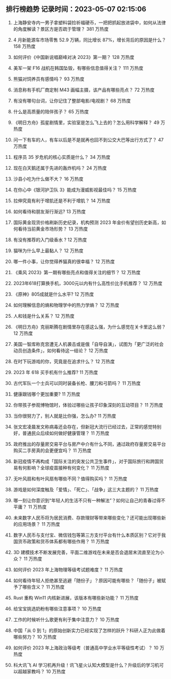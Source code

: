 
## 排行榜趋势 记录时间：2023-05-07 02:15:06
  
  1. 上海静安寺内一男子拿塑料袋捡祈福硬币，一把把抓起放进袋中，如何从法律的角度解读？景区方是否疏于管理？ 381 万热度
    
  2. 4 月新能源车市场零售 52.9 万辆，同比增长 87%，增长背后的原因是什么？ 158 万热度
    
  3. 如何评价《中国新说唱巅峰对决 2023》第一期？ 128 万热度
    
  4. 美军一架 F16 战机在韩国坠毁，有哪些信息值得关注？ 111 万热度
    
  5. 熊猫对饲养员有感情吗？ 93 万热度
    
  6. 消息称有手机厂商定制 M43 画幅主摄，该产品有哪些亮点？ 72 万热度
    
  7. 有没有哪句台词，让你记住了整部电影/电视剧？ 68 万热度
    
  8. 什么是高质量的陪伴孩子？ 65 万热度
    
  9. 《明日方舟》孤星剧情里，实验室是怎么飞上去的？怎么用科学解释？ 49 万热度
    
  10. 问一下有车的人，有车以后是不是就再也回不到公交大巴等出行方式了？ 47 万热度
    
  11. 程序员 35 岁危机的核心实质是什么？ 34 万热度
    
  12. 现在白天鹅还属于先进的轰炸机吗？ 24 万热度
    
  13. 沙县小吃为什么做不大？ 16 万热度
    
  14. 在你心中《银河护卫队 3》能成为漫威影视最佳吗？ 15 万热度
    
  15. 拉伸究竟有利于增肌还是不利于增肌？ 14 万热度
    
  16. 如何看待和朋友渐行渐远? 13 万热度
    
  17. 国际黄金现货价格刷新历史纪录，机构预测 2023 年金价有望创历史新高，如何看待当前黄金市场形势？ 13 万热度
    
  18. 有没有推荐的入门级香水 ? 12 万热度
    
  19. 猫咪为什么早上最黏人？ 12 万热度
    
  20. 哪一件小事，让你觉得养猫真的很幸福？ 12 万热度
    
  21. 《乘风 2023》第一期有哪些亮点和值得关注的细节？ 12 万热度
    
  22. 2023年618打算换手机，3000元以内有什么高性价比手机推荐？ 12 万热度
    
  23. 《原神》805成就是什么水平? 12 万热度
    
  24. 如何理解信息的熵和物理学中的热力学熵？ 12 万热度
    
  25. 人和钱是什么关系？ 12 万热度
    
  26. 《明日方舟》克丽斯腾在剧情里存在感这么强，为什么感觉在关卡里这么弱？ 12 万热度
    
  27. 美国一智库称克宫遭无人机袭击或是俄「自导自演」，试图为「更广泛的社会动员创造条件」，如何看待这一结论？ 12 万热度
    
  28. 在时下玩游戏的你，究竟是在追求什么？ 12 万热度
    
  29. 2023 年 618 买手机有什么推荐? 11 万热度
    
  30. 古代军队一个士兵可以同时装备长枪、腰刀和弓箭吗？ 11 万热度
    
  31. 健康跟钱哪个更加重要? 11 万热度
    
  32. 你带孩子参观博物馆时，体验过哪些让孩子印象深刻的互动项目？ 11 万热度
    
  33. 当你很努力了，别人就是比你强，怎么办? 11 万热度
    
  34. 张文宏凌晨发文称病毒还会存在，但新冠大流行已经过去，正常的感觉特别好，普通民众后续如何做好健康管理？ 11 万热度
    
  35. 政府推出的存量房交易平台与房产中介有什么不同，通过政府存量房交易平台购买二手房真的会更便宜吗？ 11 万热度
    
  36. 新冠疫情不再构成「国际关注的突发公共卫生事件」，对于国际旅行和跨国贸易有何影响？全球疫苗接种有何变化？ 11 万热度
    
  37. 无叶风扇和有叶风扇有哪些不同？值得购买吗？ 11 万热度
    
  38. 游戏是如何深度触及「爱情」、「死亡」、「战争」这三大主题的？ 11 万热度
    
  39. 哪一刻让你意识到“年轻人的生活不只有一种解法”？如何让自己的青春过得不平庸？ 11 万热度
    
  40. 未来数字人民币将为居民消费、存款理财等带来哪些变化？还可能出现哪些新的应用场景？ 11 万热度
    
  41. 数字人民币与支付宝、微信钱包等第三方支付平台有什么本质区别？它对于我国货币政策和货币体系都有哪些作用？ 11 万热度
    
  42. 3D 建模技术不断发展完善，平面二维游戏在未来是否会退居末流直至沦为小众？ 11 万热度
    
  43. 如何评价 2023 年上海物理等级考试题难度？ 11 万热度
    
  44. 如何看待年轻人拒绝甚至逃避「随份子」？原因可能有哪些？「随份子」被赋予了哪些含义？ 11 万热度
    
  45. Rust 重构 Win11 内核新进展，该版本有哪些新功能？ 11 万热度
    
  46. 给宝宝挑选奶粉有哪些注意事项？ 10 万热度
    
  47. 工作的时候听什么歌更有利于集中注意力？ 10 万热度
    
  48. 中国「从 0 到 1」的原始创新实力已经实现了怎样的跃升？科研人正为此做着哪些努力？ 10 万热度
    
  49. 如何评价 2023 年上海政治等级考（普通高中学业水平等级性考试）？ 10 万热度
    
  50. 科大讯飞 AI 学习机再升级！讯飞星火认知大模型是什么？升级后的学习机可以超越家教吗？ 10 万热度
    